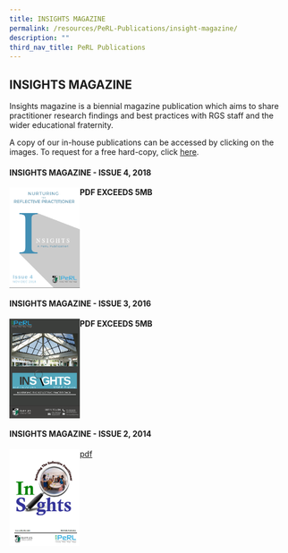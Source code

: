 ```yaml
---
title: INSIGHTS MAGAZINE
permalink: /resources/PeRL-Publications/insight-magazine/
description: ""
third_nav_title: PeRL Publications
---
```

## INSIGHTS MAGAZINE

Insights magazine is a biennial magazine publication which aims to share practitioner research findings and best practices with RGS staff and the wider educational fraternity.

A copy of our in-house publications can be accessed by clicking on the images. To request for a free hard-copy, click [here](https://goo.gl/forms/nY5iHzd0bqrIxGlH2).

#### INSIGHTS MAGAZINE - ISSUE 4, 2018

<p><a href="https://www.rgs.edu.sg/qql/slot/u554/Resources/Inhouse%20Publications/Insights%202018_final.pdf">
<img style="width:25%" align=left src="/images/Image_frontcover_Insights_vol4.png">
</a></p>

**PDF EXCEEDS 5MB**
<br clear=left>

#### INSIGHTS MAGAZINE - ISSUE 3, 2016

<p><a href="https://www.rgs.edu.sg/qql/slot/u554/Resources/Inhouse%20Publications/Full%20Draft%206%20-%20Insights_original_updated.pdf">
<img style="width:25%" align=left src="/images/Mag Cover_low res_website.png">
</a></p>

**PDF EXCEEDS 5MB**
<br clear=left>

#### INSIGHTS MAGAZINE - ISSUE 2, 2014

<p><a href="https://www.rgs.edu.sg/qql/slot/u554/Resources/Inhouse%20Publications/Full%20Draft%206%20-%20Insights_original_updated.pdf">
<img style="width:25%" align=left src="/images/image insights 2014.png">
</a></p>

[pdf](/files/INSIGHTS2_Publication_2014(Final)_vs3.pdf)
